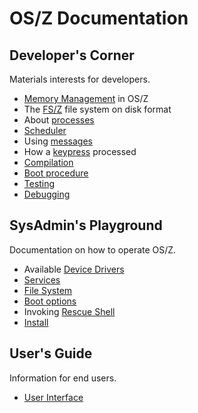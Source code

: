 OS/Z Documentation
==================

Developer's Corner
------------------

Materials interests for developers.

 * [Memory Management](https://github.com/bztsrc/osz/blob/master/docs/memory.md) in OS/Z
 * The [FS/Z](https://github.com/bztsrc/osz/blob/master/etc/include/fsZ.h) file system on disk format
 * About [processes](https://github.com/bztsrc/osz/blob/master/docs/process.md)
 * [Scheduler](https://github.com/bztsrc/osz/blob/master/docs/scheduler.md)
 * Using [messages](https://github.com/bztsrc/osz/blob/master/docs/messages.md)
 * How a [keypress](https://github.com/bztsrc/osz/blob/master/docs/keypress.md) processed
 * [Compilation](https://github.com/bztsrc/osz/blob/master/docs/compile.md)
 * [Boot procedure](https://github.com/bztsrc/osz/blob/master/docs/boot.md)
 * [Testing](https://github.com/bztsrc/osz/blob/master/docs/howto1-testing.md)
 * [Debugging](https://github.com/bztsrc/osz/blob/master/docs/howto2-debug.md)

SysAdmin's Playground
---------------------

Documentation on how to operate OS/Z.

 * Available [Device Drivers](https://github.com/bztsrc/osz/blob/master/docs/drivers.md)
 * [Services](https://github.com/bztsrc/osz/blob/master/docs/services.md)
 * [File System](https://github.com/bztsrc/osz/blob/master/docs/fs.md)
 * [Boot options](https://github.com/bztsrc/osz/blob/master/docs/bootopts.md)
 * Invoking [Rescue Shell](https://github.com/bztsrc/osz/blob/master/docs/howto3-rescueshell.md)
 * [Install](https://github.com/bztsrc/osz/blob/master/docs/howto4-install.md)

User's Guide
------------

Information for end users.

 * [User Interface](https://github.com/bztsrc/osz/blob/master/docs/howto5-interface.md)

